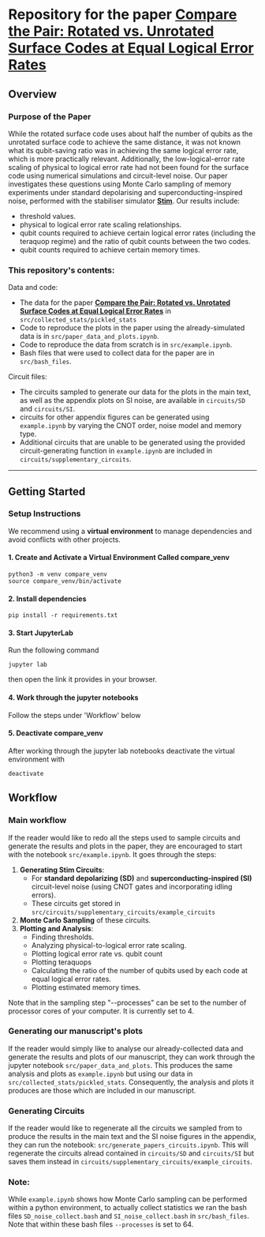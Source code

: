 # Repository for the paper [Compare the Pair: Rotated vs. Unrotated Surface Codes at Equal Logical Error Rates](https://arxiv.org/abs/2409.14765)

## Overview

### Purpose of the Paper
While the rotated surface code uses about half the number of qubits as the unrotated surface code to achieve the same distance, it was not known what its qubit-saving ratio was in achieving the same logical error rate, which is more practically relevant. Additionally, the low-logical-error rate scaling of physical to logical error rate had not been found for the surface code using numerical simulations and circuit-level noise. Our paper investigates these questions using Monte Carlo sampling of memory experiments under standard depolarising and superconducting-inspired noise, performed with the stabiliser simulator **[Stim](https://github.com/quantumlib/Stim)**. 
Our results include:
- threshold values.
- physical to logical error rate scaling relationships.
- qubit counts required to achieve certain logical error rates (including the teraquop regime) and the ratio of qubit counts between the two codes.
- qubit counts required to achieve certain memory times.

### This repository's contents:

Data and code:
- The data for the paper [**Compare the Pair: Rotated vs. Unrotated Surface Codes at Equal Logical Error Rates**](https://arxiv.org/abs/2409.14765) in `src/collected_stats/pickled_stats`
- Code to reproduce the plots in the paper using the already-simulated data is in `src/paper_data_and_plots.ipynb`.
- Code to reproduce the data from scratch is in `src/example.ipynb`.
- Bash files that were used to collect data for the paper are in `src/bash_files`.

Circuit files:
- The circuits sampled to generate our data for the plots in the main text, as well as the appendix plots on SI noise, are available in `circuits/SD` and `circuits/SI`.
- circuits for other appendix figures can be generated using `example.ipynb` by varying the CNOT order, noise model and memory type.
- Additional circuits that are unable to be generated using the provided circuit-generating function in `example.ipynb` are included in `circuits/supplementary_circuits`.

---

## Getting Started

### Setup Instructions

We recommend using a **virtual environment** to manage dependencies and avoid conflicts with other projects.

#### 1. Create and Activate a Virtual Environment Called compare_venv
```
python3 -m venv compare_venv
source compare_venv/bin/activate
```
#### 2. Install dependencies
```
pip install -r requirements.txt
```
#### 3. Start JupyterLab
Run the following command 
```
jupyter lab
```
then open the link it provides in your browser.
#### 4. Work through the jupyter notebooks
Follow the steps under 'Workflow' below

#### 5. Deactivate compare_venv
After working through the jupyter lab notebooks deactivate the virtual environment with
```
deactivate
```


## Workflow

### Main workflow
If the reader would like to redo all the steps used to sample circuits and generate the results and plots in the paper, they are encouraged to start with the notebook `src/example.ipynb`. It goes through the steps:
1. **Generating Stim Circuits**:
    - For **standard depolarizing (SD)** and **superconducting-inspired (SI)** circuit-level noise (using CNOT gates and incorporating idling errors).
    - These circuits get stored in `src/circuits/supplementary_circuits/example_circuits`
2. **Monte Carlo Sampling** of these circuits.
3. **Plotting and Analysis**:
    - Finding thresholds.
    - Analyzing physical-to-logical error rate scaling.
    - Plotting logical error rate vs. qubit count
    - Plotting teraquops
    - Calculating the ratio of the number of qubits used by each code at equal logical error rates.
    - Plotting estimated memory times.

Note that in the sampling step "--processes" can be set to the number of processor cores of your computer. It is currently set to 4.


### Generating our manuscript's plots
If the reader would simply like to analyse our already-collected data and generate the results and plots of our manuscript, they can work through the jupyter notebook `src/paper_data_and_plots`.
This produces the same analysis and plots as `example.ipynb` but using our data in `src/collected_stats/pickled_stats`. 
Consequently, the analysis and plots it produces are those which are included in our manuscript.

### Generating Circuits
If the reader would like to regenerate all the circuits we sampled from to produce the results in the main text and the SI noise figures in the appendix, they can run the notebook: `src/generate_papers_circuits.ipynb`. 
This will regenerate the circuits alread contained in `circuits/SD` and `circuits/SI` but saves them instead in `circuits/supplementary_circuits/example_circuits`.

### Note:
While `example.ipynb` shows how Monte Carlo sampling can be performed within a python environment, to actually collect statistics we ran the bash files `SD_noise_collect.bash` and `SI_noise_collect.bash` in `src/bash_files`. Note that within these bash files `--processes` is set to 64.
